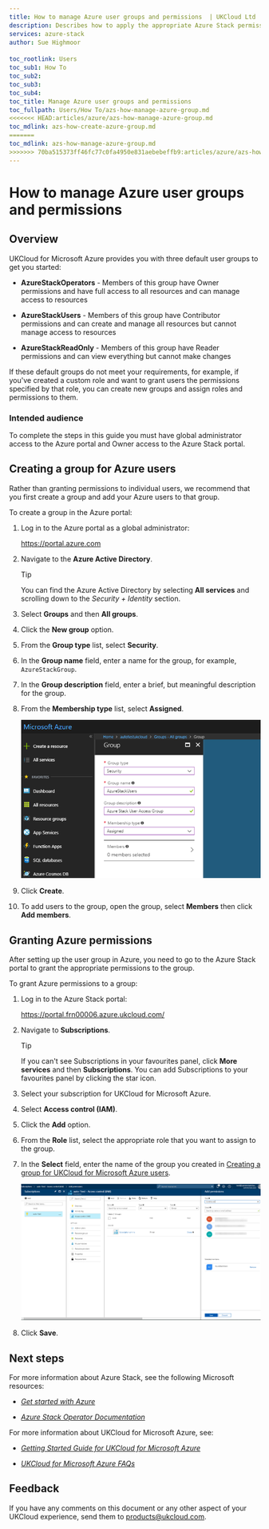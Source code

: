 ```yaml
---
title: How to manage Azure user groups and permissions  | UKCloud Ltd
description: Describes how to apply the appropriate Azure Stack permissions to your UKCloud for Microsoft Azure users
services: azure-stack
author: Sue Highmoor

toc_rootlink: Users
toc_sub1: How To
toc_sub2:
toc_sub3:
toc_sub4:
toc_title: Manage Azure user groups and permissions 
toc_fullpath: Users/How To/azs-how-manage-azure-group.md
<<<<<<< HEAD:articles/azure/azs-how-manage-azure-group.md
toc_mdlink: azs-how-create-azure-group.md
=======
toc_mdlink: azs-how-manage-azure-group.md
>>>>>>> 70ba515373ff46fc77c0fa4950e831aebebeffb9:articles/azure/azs-how-manage-azure-group.md
---
```


# How to manage Azure user groups and permissions 

## Overview

UKCloud for Microsoft Azure provides you with three default user groups to get you started:

- **AzureStackOperators** - Members of this group have Owner permissions and have full access to all resources and can manage access to resources

- **AzureStackUsers** - Members of this group have Contributor permissions and can create and manage all resources but cannot manage access to resources

- **AzureStackReadOnly** - Members of this group have Reader permissions and can view everything but cannot make changes

If these default groups do not meet your requirements, for example, if you've created a custom role and want to grant users the permissions specified by that role, you can create new groups and assign roles and permissions to them.

### Intended audience

To complete the steps in this guide you must have global administrator access to the Azure portal and Owner access to the Azure Stack portal.

## Creating a group for Azure users

Rather than granting permissions to individual users, we recommend that you first create a group and add your Azure users to that group.

To create a group in the Azure portal:

1. Log in to the Azure portal as a global administrator:

    <https://portal.azure.com>

2. Navigate to the **Azure Active Directory**.

    > [!TIP]
    > You can find the Azure Active Directory by selecting **All services** and scrolling down to the *Security + Identity* section.

3. Select **Groups** and then **All groups**.

4. Click the **New group** option.

5. From the **Group type** list, select **Security**.

6. In the **Group name** field, enter a name for the group, for example, `AzureStackGroup`.

7. In the **Group description** field, enter a brief, but meaningful description for the group.

8. From the **Membership type** list, select **Assigned**.

    ![Group blade](images/azs-portal-add-group.png)

9. Click **Create**.

10. To add users to the group, open the group, select **Members** then click **Add members**.

## Granting Azure permissions

After setting up the user group in Azure, you need to go to the Azure Stack portal to grant the appropriate permissions to the group.

To grant Azure permissions to a group:

1. Log in to the Azure Stack portal:

    <https://portal.frn00006.azure.ukcloud.com/>

2. Navigate to **Subscriptions**.

    > [!TIP]
    > If you can't see Subscriptions in your favourites panel, click **More services** and then **Subscriptions**. You can add Subscriptions to your favourites panel by clicking the star icon.

3. Select your subscription for UKCloud for Microsoft Azure.

4. Select **Access control (IAM)**.

5. Click the **Add** option.

6. From the **Role** list, select the appropriate role that you want to assign to the group.

7. In the **Select** field, enter the name of the group you created in [Creating a group for UKCloud for Microsoft Azure users](#creating-a-group-for-azure-users).

    ![Add permissions blade](images/azs-portal_add-permissions.png)

8. Click **Save**.

## Next steps

For more information about Azure Stack, see the following Microsoft resources:

- [*Get started with Azure*](https://azure.microsoft.com/en-gb/get-started/)

- [*Azure Stack Operator Documentation*](https://docs.microsoft.com/en-us/azure/azure-stack/)

For more information about UKCloud for Microsoft Azure, see:

- [*Getting Started Guide for UKCloud for Microsoft Azure*](azs-gs.md)

- [*UKCloud for Microsoft Azure FAQs*](azs-faq.md)

## Feedback

If you have any comments on this document or any other aspect of your UKCloud experience, send them to <products@ukcloud.com>.
